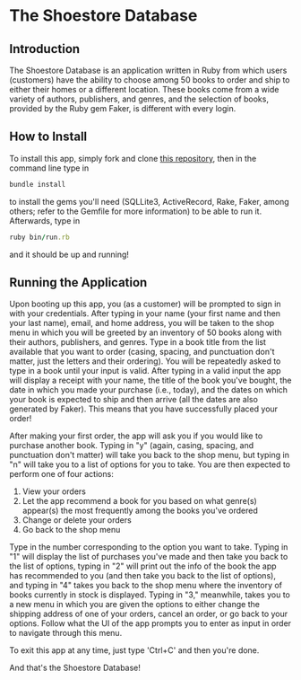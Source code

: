 # The Shoestore Database

## Introduction

The Shoestore Database is an application written in Ruby from which users (customers) have the ability to choose among 50 books to order and ship to either their homes or a different location. These books come from a wide variety of authors, publishers, and genres, and the selection of books, provided by the Ruby gem Faker, is different with every login.

## How to Install

To install this app, simply fork and clone [this repository](https://github.com/mattlistor/module-one-final-project-guidelines-nyc-web-071519/tree/master), then in the command line type in
```ruby
bundle install
```
to install the gems you'll need (SQLLite3, ActiveRecord, Rake, Faker, among others; refer to the Gemfile for more information) to be able to run it. Afterwards, type in
```ruby
ruby bin/run.rb
```
and it should be up and running!

## Running the Application

Upon booting up this app, you (as a customer) will be prompted to sign in with your credentials. After typing in your name (your first name and then your last name), email, and home address, you will be taken to the shop menu in which you will be greeted by an inventory of 50 books along with their authors, publishers, and genres. Type in a book title from the list available that you want to order (casing, spacing, and punctuation don't matter, just the letters and their ordering). You will be repeatedly asked to type in a book until your input is valid. After typing in a valid input the app will display a receipt with your name, the title of the book you've bought, the date in which you made your purchase (i.e., today), and the dates on which your book is expected to ship and then arrive (all the dates are also generated by Faker). This means that you have successfully placed your order!

After making your first order, the app will ask you if you would like to purchase another book. Typing in "y" (again, casing, spacing, and punctuation don't matter) will take you back to the shop menu, but typing in "n" will take you to a list of options for you to take. You are then expected to perform one of four actions:

1. View your orders
2. Let the app recommend a book for you based on what genre(s) appear(s) the most frequently among the books you've ordered
3. Change or delete your orders
4. Go back to the shop menu

Type in the number corresponding to the option you want to take. Typing in "1" will display the list of purchases you've made and then take you back to the list of options, typing in "2" will print out the info of the book the app has recommended to you (and then take you back to the list of options), and typing in "4" takes you back to the shop menu where the inventory of books currently in stock is displayed. Typing in "3," meanwhile, takes you to a new menu in which you are given the options to either change the shipping address of one of your orders, cancel an order, or go back to your options. Follow what the UI of the app prompts you to enter as input in order to navigate through this menu.

To exit this app at any time, just type 'Ctrl+C' and then you're done.

And that's the Shoestore Database!